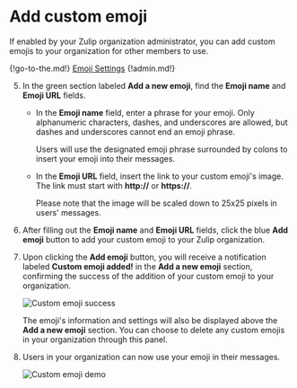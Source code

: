 # Add custom emoji

If enabled by your Zulip organization administrator, you can add custom
emojis to your organization for other members to use.

{!go-to-the.md!} [Emoji Settings](/#administration/emoji-settings)
{!admin.md!}

5. In the green section labeled **Add a new emoji**, find the **Emoji name** and
**Emoji URL** fields.

    * In the **Emoji name** field, enter a phrase for your emoji. Only
      alphanumeric characters, dashes, and underscores are allowed,
      but dashes and underscores cannot end an emoji phrase.

        Users will use the designated emoji phrase surrounded by
        colons to insert your emoji into their messages.

    * In the **Emoji URL** field, insert the link to your custom
    emoji's image. The link must start with **http://** or
    **https://**.

        Please note that the image will be scaled down to 25x25 pixels
        in users' messages.

6. After filling out the **Emoji name** and **Emoji URL** fields,
click the blue **Add emoji** button to add your custom emoji to your
Zulip organization.

7. Upon clicking the **Add emoji** button, you will receive a notification
labeled **Custom emoji added!** in the **Add a new emoji** section, confirming
the success of the addition of your custom emoji to your organization.

    ![Custom emoji success](/static/images/help/custom-emoji-success.png)

    The emoji's information and settings will also be displayed above the
    **Add a new emoji** section. You can choose to delete any custom emojis in
    your organization through this panel.

8. Users in your organization can now use your emoji in their messages.

    ![Custom emoji demo](/static/images/help/custom-emoji-demo.png)
